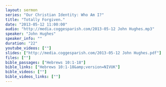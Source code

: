 ```yaml
---
layout: sermon
series: "Our Christian Identity: Who Am I?"
title: "Totally Forgiven."
date: "2013-05-12 11:00:00"
audio: "http://media.coggesparish.com/2013-05-12 John Hughes.mp3"
speaker: "John Hughes"
speaker_info: ""
duration: "22"
youtube_videos: [""]
slides: ["http://media.coggesparish.com/2013-05-12 John Hughes.pdf"]
files: [""]
bible_passages: ["Hebrews 10:1-18"]
bible_links: ["Hebrews 10:1-18&amp;version=NIVUK"]
bible_videos: [""]
bible_videos_links: [""]
---
```

